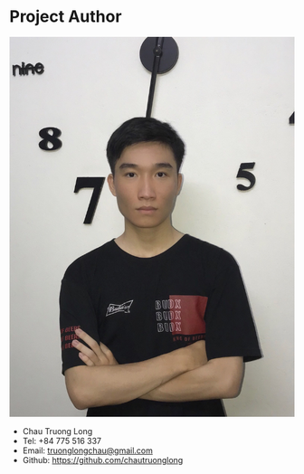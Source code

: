 # Project Author
![Author](../images/author.jpg)
+ Chau Truong Long
+ Tel: +84 775 516 337
+ Email: truonglongchau@gmail.com
+ Github: https://github.com/chautruonglong
